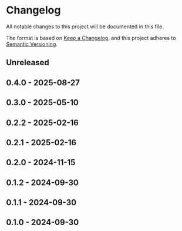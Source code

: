 # Changelog

All notable changes to this project will be documented in this file.

The format is based on [Keep a Changelog](https://keepachangelog.com/en/1.0.0/),
and this project adheres to [Semantic Versioning](https://semver.org/spec/v2.0.0.html).

## Unreleased

## 0.4.0 - 2025-08-27

## 0.3.0 - 2025-05-10

## 0.2.2 - 2025-02-16

## 0.2.1 - 2025-02-16

## 0.2.0 - 2024-11-15

## 0.1.2 - 2024-09-30

## 0.1.1 - 2024-09-30

## 0.1.0 - 2024-09-30
